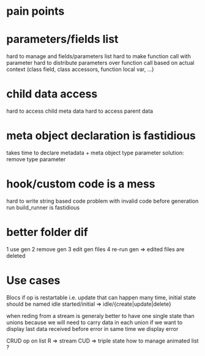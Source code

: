 # pain points

# parameters/fields list
  hard to manage and fields/parameters list
  hard to make function call with parameter
  hard to distribute parameters over function call based on actual context (class field, class accessors, function local var, ...)

# child data access
  hard to access child meta data
  hard to access parent data

# meta object declaration is fastidious
  takes time to declare metadata + meta object type parameter
  solution: remove type parameter

# hook/custom code is a mess
  hard to write string based code
  problem with invalid code before generation run
  build_runner is fastidious

# better folder dif
1 use gen
2 remove gen
3 edit gen files
4 re-run gen
=> edited files are deleted



# Use cases

Blocs
if op is restartable i.e. update that can happen many time,
initial state should be named idle
started/initial => idle/{create|update|delete}

when reding from a stream is generaly better to have one single state than unions because we will need to carry data in each union if we want to display last data received before error in same time we display error

CRUD op on list
  R => stream
  CUD => triple state
how to manage animated list ?